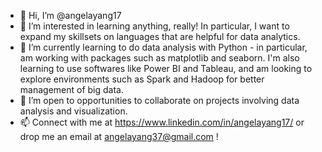 - 👋 Hi, I’m @angelayang17
- 👀 I’m interested in learning anything, really! In particular, I want to expand my skillsets on languages that are helpful for data analytics.
- 🌱 I’m currently learning to do data analysis with Python - in particular, am working with packages such as matplotlib and seaborn. I'm also learning to use softwares like Power BI and Tableau, and am looking to explore environments such as Spark and Hadoop for better management of big data.
- 💞️ I’m open to opportunities to collaborate on projects involving data analysis and visualization.
- 📫 Connect with me at https://www.linkedin.com/in/angelayang17/ or drop me an email at angelayang37@gmail.com !
